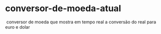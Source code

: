 # conversor-de-moeda-atual
<img src="">
conversor de moeda que mostra em tempo real a conversão do real para euro e dolar

